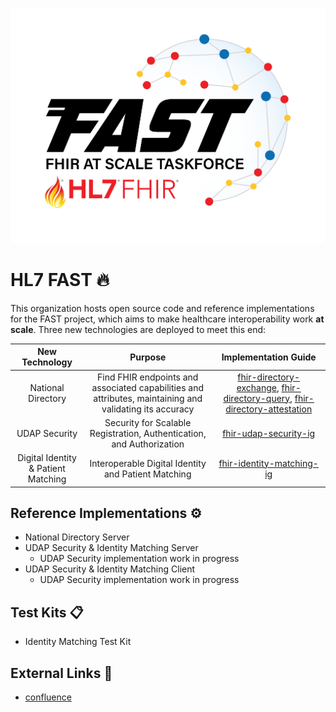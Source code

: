 ![HL7 FHIR At Scale Taskforce!](https://github.com/HL7-FAST/.github/blob/6908834ff93bfaf0ef16acac87bd77a4eac6b2ea/profile/fast_logo_2022.png)

# HL7 FAST 🔥

This organization hosts open source code and reference implementations for the FAST project, which aims to make healthcare interoperability work **at scale**. Three new technologies are deployed to meet this end:

| New Technology | Purpose | Implementation Guide |
|:---:|:---:|:---:|
| National Directory | Find FHIR endpoints and associated capabilities and attributes, maintaining and validating its accuracy | [fhir-directory-exchange](https://build.fhir.org/ig/HL7/fhir-directory-exchange/), [fhir-directory-query](https://build.fhir.org/ig/HL7/fhir-directory-query), [fhir-directory-attestation](https://build.fhir.org/ig/HL7/fhir-directory-attestation) |
| UDAP Security | Security for Scalable Registration, Authentication, and Authorization | [fhir-udap-security-ig](https://build.fhir.org/ig/HL7/fhir-udap-security-ig/) |
| Digital Identity & Patient Matching | Interoperable Digital Identity and Patient Matching | [fhir-identity-matching-ig](http://build.fhir.org/ig/HL7/fhir-identity-matching-ig/) |

## Reference Implementations ⚙️
 - National Directory Server
 - UDAP Security & Identity Matching Server
   + UDAP Security implementation work in progress
 - UDAP Security & Identity Matching Client
   + UDAP Security implementation work in progress

## Test Kits 📋
 - Identity Matching Test Kit
 
## External Links 🔗
 - [confluence](https://confluence.hl7.org/display/FAST/FHIR+at+Scale+Taskforce+%28FAST%29+Home)
